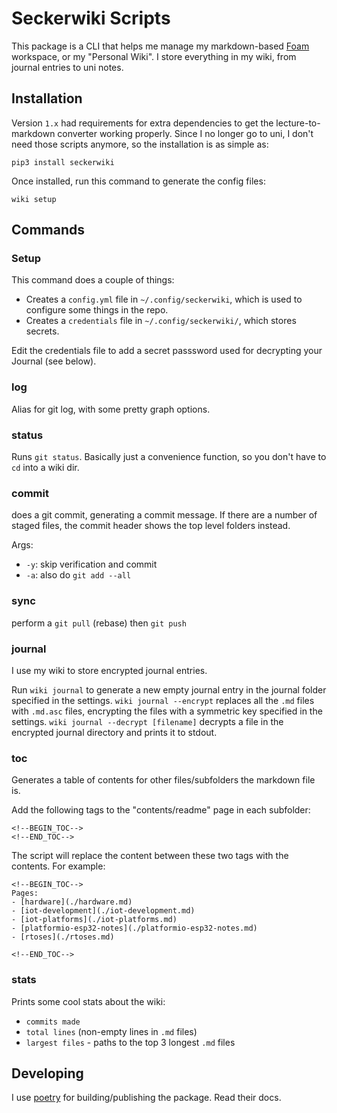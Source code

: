# Seckerwiki Scripts

This package is a CLI that helps me manage my markdown-based [Foam](https://foambubble.github.io/) workspace, or my "Personal Wiki".
I store everything in my wiki, from journal entries to uni notes.

## Installation

Version `1.x` had requirements for extra dependencies to get the lecture-to-markdown converter working properly. Since I no longer go to uni, I don't need those scripts anymore, so the installation is as simple as:

```
pip3 install seckerwiki
```

Once installed, run this command to generate the config files:

```
wiki setup
```

## Commands

### Setup

This command does a couple of things:

- Creates a `config.yml` file in `~/.config/seckerwiki`, which is used to configure some things in the repo.
- Creates a `credentials` file in `~/.config/seckerwiki/`, which stores secrets.

Edit the credentials file to add a secret passsword used for decrypting your Journal (see below).

### log 

Alias for git log, with some pretty graph options.

### status

Runs `git status`. Basically just a convenience function, so you don't have to `cd` into a wiki dir.

### commit 

does a git commit, generating a commit message. If there are a number of staged files, the commit header shows the top level folders instead.

Args:

- `-y`: skip verification and commit
- `-a`: also do `git add --all`

### sync

perform a `git pull` (rebase) then `git push`

### journal

I use my wiki to store encrypted journal entries.

Run `wiki journal` to generate a new empty journal entry in the journal folder specified in the settings. `wiki journal --encrypt` replaces all the `.md` files with `.md.asc` files, encrypting the files with a symmetric key specified in the settings. `wiki journal --decrypt [filename]` decrypts a file in the encrypted journal directory and prints it to stdout.

### toc

Generates a table of contents for other files/subfolders the markdown file is.

Add the following tags to the "contents/readme" page in each subfolder:

```
<!--BEGIN_TOC-->
<!--END_TOC-->
```

The script will replace the content between these two tags with the contents. For example:

```
<!--BEGIN_TOC-->
Pages:
- [hardware](./hardware.md)
- [iot-development](./iot-development.md)
- [iot-platforms](./iot-platforms.md)
- [platformio-esp32-notes](./platformio-esp32-notes.md)
- [rtoses](./rtoses.md)

<!--END_TOC-->
```

### stats

Prints some cool stats about the wiki:

- `commits made`
- `total lines` (non-empty lines in `.md` files)
- `largest files` - paths to the top 3 longest `.md` files


## Developing

I use [poetry](https://python-poetry.org/) for building/publishing the package. Read their docs.